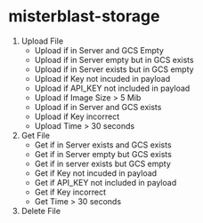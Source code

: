 # misterblast-storage

1. Upload File
    - Upload if in Server and GCS Empty
    - Upload if in Server empty but in GCS exists
    - Upload if in Server exists but in GCS empty
    - Upload if Key not incuded in payload
    - Upload if API_KEY not included in payload
    - Upload if Image Size > 5 Mib
    - Upload if in Server and GCS exists
    - Upload if Key incorrect
    - Upload Time > 30 seconds
2. Get File
    - Get if in Server exists and GCS exists
    - Get if in Server empty but GCS exists
    - Get if in server exists but GCS empty  
    - Get if Key not incuded in payload
    - Get if API_KEY not included in payload
    - Get if Key incorrect
    - Get Time > 30 seconds
3. Delete File
